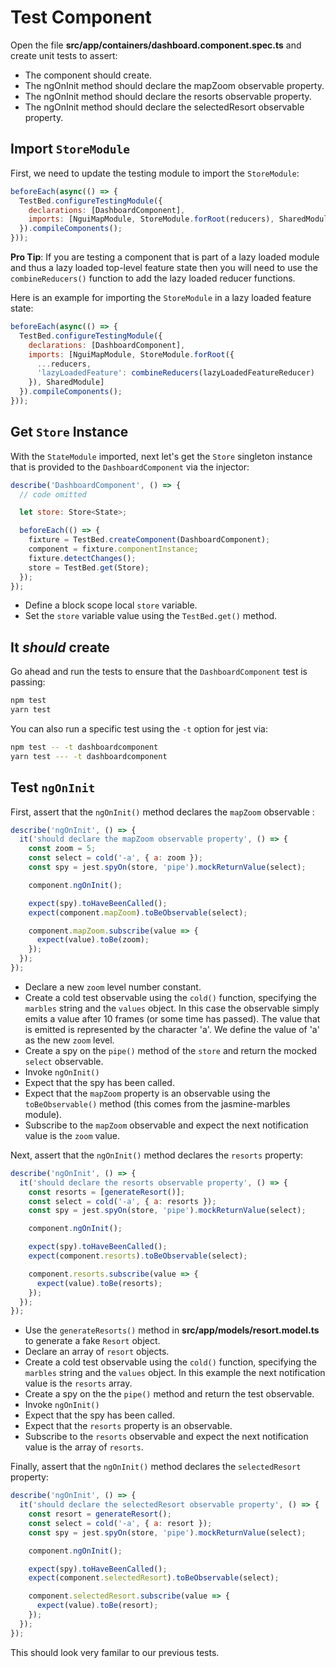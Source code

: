 # Test Component

Open the file **src/app/containers/dashboard.component.spec.ts** and create unit tests to assert:

* The component should create.
* The ngOnInit method should declare the mapZoom observable property.
* The ngOnInit method should declare the resorts observable property.
* The ngOnInit method should declare the selectedResort observable property.

## Import `StoreModule`

First, we need to update the testing module to import the `StoreModule`:

```javascript
beforeEach(async(() => {
  TestBed.configureTestingModule({
    declarations: [DashboardComponent],
    imports: [NguiMapModule, StoreModule.forRoot(reducers), SharedModule]
  }).compileComponents();
}));
```

**Pro Tip**: If you are testing a component that is part of a lazy loaded module and thus a lazy loaded top-level feature state then you will need to use the `combineReducers()` function to add the lazy loaded reducer functions.

Here is an example for importing the `StoreModule` in a lazy loaded feature state:

```javascript
beforeEach(async(() => {
  TestBed.configureTestingModule({
    declarations: [DashboardComponent],
    imports: [NguiMapModule, StoreModule.forRoot({
      ...reducers,
      'lazyLoadedFeature': combineReducers(lazyLoadedFeatureReducer) 
    }), SharedModule]
  }).compileComponents();
}));
```

## Get `Store` Instance

With the `StateModule` imported, next let's get the `Store` singleton instance that is provided to the `DashboardComponent` via the injector:

```javascript
describe('DashboardComponent', () => {
  // code omitted

  let store: Store<State>;

  beforeEach(() => {
    fixture = TestBed.createComponent(DashboardComponent);
    component = fixture.componentInstance;
    fixture.detectChanges();
    store = TestBed.get(Store);
  });
});
```

* Define a block scope local `store` variable.
* Set the `store` variable value using the `TestBed.get()` method. 

## It _should_ create

Go ahead and run the tests to ensure that the `DashboardComponent` test is passing:

```bash
npm test
yarn test
```

You can also run a specific test using the `-t` option for jest via:

```bash
npm test -- -t dashboardcomponent
yarn test --- -t dashboardcomponent
```

## Test `ngOnInit`

First, assert that the `ngOnInit()` method declares the `mapZoom` observable :

```javascript
describe('ngOnInit', () => {
  it('should declare the mapZoom observable property', () => {
    const zoom = 5;
    const select = cold('-a', { a: zoom });
    const spy = jest.spyOn(store, 'pipe').mockReturnValue(select);

    component.ngOnInit();

    expect(spy).toHaveBeenCalled();
    expect(component.mapZoom).toBeObservable(select);

    component.mapZoom.subscribe(value => {
      expect(value).toBe(zoom);
    });
  });
});
```

* Declare a new `zoom` level number constant.
* Create a cold test observable using the `cold()` function, specifying the `marbles` string and the `values` object. In this case the observable simply emits a value after 10 frames (or some time has passed). The value that is emitted is represented by the character 'a'. We define the value of 'a' as the new `zoom` level.
* Create a spy on the `pipe()` method of the `store` and return the mocked `select` observable.
* Invoke `ngOnInit()`
* Expect that the spy has been called.
* Expect that the `mapZoom` property is an observable using the `toBeObservable()` method (this comes from the jasmine-marbles module).
* Subscribe to the `mapZoom` observable and expect the next notification value is the `zoom` value.

Next, assert that the `ngOnInit()` method declares the `resorts` property:

```javascript
describe('ngOnInit', () => {
  it('should declare the resorts observable property', () => {
    const resorts = [generateResort()];
    const select = cold('-a', { a: resorts });
    const spy = jest.spyOn(store, 'pipe').mockReturnValue(select);

    component.ngOnInit();

    expect(spy).toHaveBeenCalled();
    expect(component.resorts).toBeObservable(select);

    component.resorts.subscribe(value => {
      expect(value).toBe(resorts);
    });
  });
});
```

* Use the `generateResorts()` method in **src/app/models/resort.model.ts** to generate a fake `Resort` object.
* Declare an array of `resort` objects.
* Create a cold test observable using the `cold()` function, specifying the `marbles` string and the `values` object. In this example the next notification value is the `resorts` array.
* Create a spy on the the `pipe()` method and return the test observable.
* Invoke `ngOnInit()`
* Expect that the spy has been called.
* Expect that the `resorts` property is an observable.
* Subscribe to the `resorts` observable and expect the next notification value is the array of `resorts`.

Finally, assert that the `ngOnInit()` method declares the `selectedResort` property:

```javascript
describe('ngOnInit', () => {
  it('should declare the selectedResort observable property', () => {
    const resort = generateResort();
    const select = cold('-a', { a: resort });
    const spy = jest.spyOn(store, 'pipe').mockReturnValue(select);

    component.ngOnInit();

    expect(spy).toHaveBeenCalled();
    expect(component.selectedResort).toBeObservable(select);

    component.selectedResort.subscribe(value => {
      expect(value).toBe(resort);
    });
  });
});
```

This should look very familar to our previous tests.